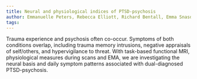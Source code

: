 ```yaml
---
title: Neural and physiological indices of PTSD-psychosis
author: Emmanuelle Peters, Rebecca Elliott, Richard Bentall, Emma Snasdell, Molly Greenslade & Zoë Freeman
tags: 
---
```


Trauma experience and psychosis often co-occur. Symptoms of both conditions overlap, including trauma memory intrusions,
negative appraisals of self/others, and hypervigilance to threat. With task-based functional MRI, physiological measures
during scans and EMA, we are investigating the neural basis and daily symptom patterns associated with dual-diagnosed 
PTSD-psychosis.
